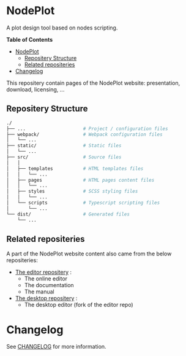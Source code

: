 # NodePlot

A plot design tool based on nodes scripting.

**Table of Contents**

- [NodePlot](#nodeplot)
  - [Repositery Structure](#repositery-structure)
  - [Related repositeries](#related-repositeries)
- [Changelog](#changelog)

This repositery contain pages of the NodePlot website: presentation, download, licensing, ...

## Repositery Structure

```sh
./
├── ...                     # Project / configuration files
├── webpack/                # Webpack configuration files
│   └── ...
├── static/                 # Static files
│   └── ...
├── src/                    # Source files
│   │
│   ├── templates           # HTML templates files
│   │   └── ...
│   ├── pages               # HTML pages content files
│   │   └── ...
│   ├── styles              # SCSS styling files
│   │   └── ...
│   └── scripts             # Typescript scripting files
│       └── ...
└── dist/                   # Generated files
    └── ...
```

## Related repositeries

A part of the NodePlot website content also came from the below repositeries:

- [The editor repositery](https://github.com/bxbyte/nodeplot-editor) :
    - The online editor
    - The documentation
    - The manual
- [The desktop repositery](https://github.com/bxbyte/nodeplot-desktop) : 
    - The desktop editor (fork of the editor repo)

# Changelog

See [CHANGELOG](./CHANGELOG.md) for more information.